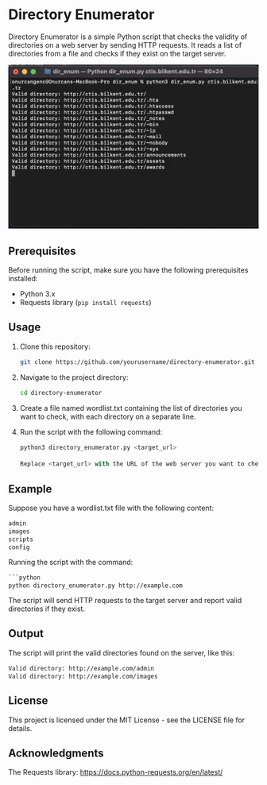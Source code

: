 # Directory Enumerator

Directory Enumerator is a simple Python script that checks the validity of directories on a web server by sending HTTP requests. It reads a list of directories from a file and checks if they exist on the target server.

![Example run](https://raw.githubusercontent.com/onurcangnc/dir_enum/main/example_run.png)

## Prerequisites

Before running the script, make sure you have the following prerequisites installed:

- Python 3.x
- Requests library (`pip install requests`)

## Usage

1. Clone this repository:

   ```bash
   git clone https://github.com/yourusername/directory-enumerator.git

2. Navigate to the project directory:
   
   ```bash
   cd directory-enumerator

3. Create a file named wordlist.txt containing the list of directories you want to check, with each directory on a separate line.

4. Run the script with the following command:
   
   ```python
   python3 directory_enumerator.py <target_url>

   Replace <target_url> with the URL of the web server you want to check.

## Example

Suppose you have a wordlist.txt file with the following content:

    
    admin
    images
    scripts
    config

Running the script with the command:

    ```python
    python directory_enumerator.py http://example.com

The script will send HTTP requests to the target server and report valid directories if they exist.

## Output

The script will print the valid directories found on the server, like this:

    
    Valid directory: http://example.com/admin
    Valid directory: http://example.com/images


## License

This project is licensed under the MIT License - see the LICENSE file for details.

## Acknowledgments

The Requests library: https://docs.python-requests.org/en/latest/